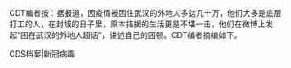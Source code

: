 CDT编者按：据报道，因疫情被困住武汉的外地人多达几十万，他们大多是底层打工的人，在封城的日子里，原本拮据的生活更是不堪一击，他们在微博上发起“困在武汉的外地人超话”，讲述自己的困顿。CDT编者摘编如下。     

CDS档案|新冠病毒


